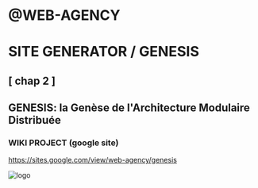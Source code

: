 # @WEB-AGENCY

# SITE GENERATOR / GENESIS

## [ chap 2 ]

## GENESIS: la Genèse de l'Architecture Modulaire Distribuée

### WIKI PROJECT (google site)

https://sites.google.com/view/web-agency/genesis

![logo](https://github.com/regnou/genesis/blob/main/axelo/i/genesis.jpg)
